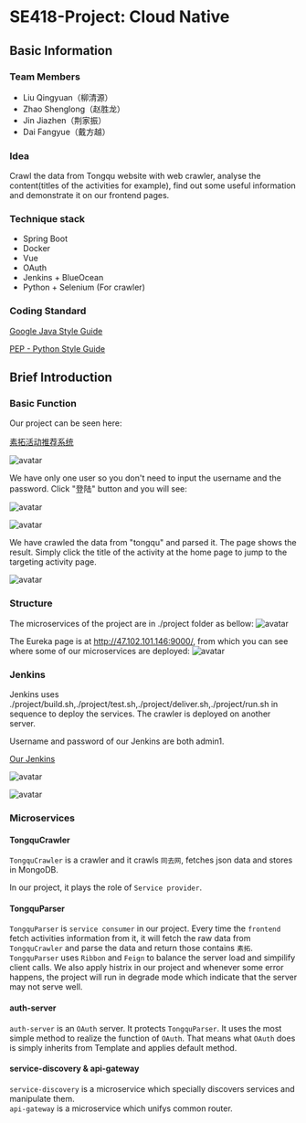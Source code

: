 # SE418-Project: Cloud Native

## Basic Information

### Team Members

- Liu Qingyuan（柳清源）
- Zhao Shenglong（赵胜龙）
- Jin Jiazhen（荆家振）
- Dai Fangyue（戴方越）

### Idea

Crawl the data from Tongqu website with web crawler, analyse the content(titles of the activities for example), find out some useful information and demonstrate it on our frontend pages.

### Technique stack

- Spring Boot
- Docker
- Vue
- OAuth
- Jenkins + BlueOcean
- Python + Selenium (For crawler)

### Coding Standard

[Google Java Style Guide](https://google.github.io/styleguide/javaguide.html)

[PEP - Python Style Guide](https://www.python.org/dev/peps/pep-0008/)

## Brief Introduction

### Basic Function

Our project can be seen here:

[素拓活动推荐系统](http://47.102.101.146:11000)

![avatar](./imgs/14.png)

We have only one user so you don't need to input the username and the password. Click "登陆" button and you will see:

![avatar](./imgs/15.png)

![avatar](./imgs/16.png)

We have crawled the data from "tongqu" and parsed it. The page shows the result. Simply click the title of the activity at the home page to jump to the targeting activity page.

![avatar](./imgs/17.png)

### Structure

The microservices of the project are in ./project folder as bellow:
![avatar](./imgs/11.png)

The Eureka page is at http://47.102.101.146:9000/, from which you can see where some of our microservices are deployed:
![avatar](./imgs/18.png)

### Jenkins

Jenkins uses ./project/build.sh,./project/test.sh,./project/deliver.sh,./project/run.sh in sequence to deploy the services. The crawler is deployed on another server.

Username and password of our Jenkins are both admin1.

[Our Jenkins](http://47.102.101.146:8080)

![avatar](./imgs/12.png)

![avatar](./imgs/13.png)

### Microservices

#### TongquCrawler

`TongquCrawler` is a crawler and it crawls `同去网`, fetches json data and stores in MongoDB.

In our project, it plays the role of `Service provider`.

#### TongquParser

`TongquParser` is `service consumer` in our project. Every time the `frontend` fetch activities information from it, it will fetch the raw data from `TongquCrawler` and parse the data and return those contains `素拓`.<br/>
`TongquParser` uses `Ribbon` and `Feign` to balance the server load and simpilify client calls. We also apply histrix in our project and whenever some error happens, the project will run in degrade mode which indicate that the server may not serve well.

#### auth-server

`auth-server` is an `OAuth` server. It protects `TongquParser`. It uses the most simple method to realize the function of `OAuth`. That means what `OAuth` does is simply inherits from Template and applies default method.

#### service-discovery & api-gateway

`service-discovery` is a microservice which specially discovers services and manipulate them.<br/>
`api-gateway` is a microservice which unifys common router.
